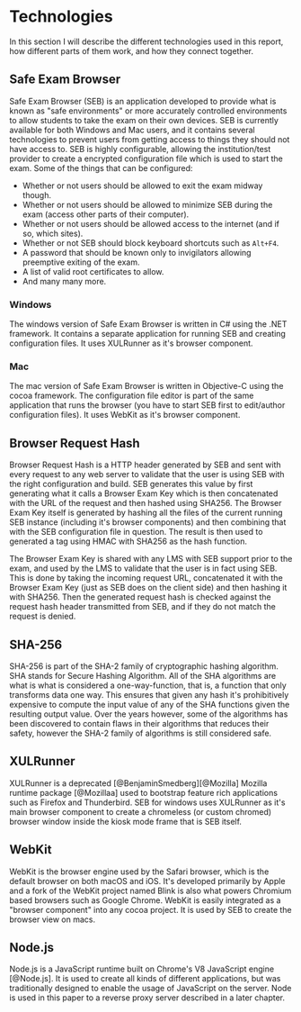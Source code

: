 # Technologies
In this section I will describe the different technologies used in this report,
how different parts of them work, and how they connect together.

## Safe Exam Browser
Safe Exam Browser (SEB) is an application developed to provide what is known as
"safe environments" or more accurately controlled environments to allow students
to take the exam on their own devices. SEB is currently available for both
Windows and Mac users, and it contains several technologies to prevent users
from getting access to things they should not have access to. SEB is highly
configurable, allowing the institution/test provider to create a encrypted
configuration file which is used to start the exam. Some of the things that can
be configured:

* Whether or not users should be allowed to exit the exam midway though.
* Whether or not users should be allowed to minimize SEB during the exam (access
  other parts of their computer).
* Whether or not users should be allowed access to the internet (and if so,
  which sites).
* Whether or not SEB should block keyboard shortcuts such as `Alt+F4`.
* A password that should be known only to invigilators allowing preemptive
  exiting of the exam.
* A list of valid root certificates to allow.
* And many many more.

### Windows
The windows version of Safe Exam Browser is written in C# using the .NET
framework. It contains a separate application for running SEB and creating
configuration files. It uses XULRunner as it's browser component.

### Mac
The mac version of Safe Exam Browser is written in Objective-C using the cocoa
framework. The configuration file editor is part of the same application that
runs the browser (you have to start SEB first to edit/author configuration
files). It uses WebKit as it's browser component.

## Browser Request Hash
Browser Request Hash is a HTTP header generated by SEB and sent with every
request to any web server to validate that the user is using SEB with the right
configuration and build. SEB generates this value by first generating what it
calls a Browser Exam Key which is then concatenated with the URL of the request
and then hashed using SHA256. The Browser Exam Key itself is generated by
hashing all the files of the current running SEB instance (including it's
browser components) and then combining that with the SEB configuration file in
question. The result is then used to generated a tag using HMAC with SHA256 as
the hash function.

The Browser Exam Key is shared with any LMS with SEB support prior to the exam,
and used by the LMS to validate that the user is in fact using SEB. This is done
by taking the incoming request URL, concatenated it with the Browser Exam Key
(just as SEB does on the client side) and then hashing it with SHA256. Then the
generated request hash is checked against the request hash header transmitted
from SEB, and if they do not match the request is denied.

## SHA-256
SHA-256 is part of the SHA-2 family of cryptographic hashing algorithm. SHA
stands for Secure Hashing Algorithm. All of the SHA algorithms are what is
what is considered a one-way-function, that is, a function that only transforms
data one way. This ensures that given any hash it's prohibitively expensive to
compute the input value of any of the SHA functions given the resulting output
value. Over the years however, some of the algorithms has been discovered to
contain flaws in their algorithms that reduces their safety, however the SHA-2
family of algorithms is still considered safe.

## XULRunner
XULRunner is a deprecated [@BenjaminSmedberg][@Mozilla] Mozilla runtime package
[@Mozillaa] used to bootstrap feature rich applications such as Firefox and
Thunderbird. SEB for windows uses XULRunner as it's main browser component
to create a chromeless (or custom chromed) browser window inside the kiosk mode
frame that is SEB itself.

## WebKit
WebKit is the browser engine used by the Safari browser, which is the default
browser on both macOS and iOS. It's developed primarily by Apple and a fork of
the WebKit project named Blink is also what powers Chromium based browsers such
as Google Chrome. WebKit is easily integrated as a "browser component" into any
cocoa project. It is used by SEB to create the browser view on macs.

## Node.js
Node.js is a JavaScript runtime built on Chrome's V8 JavaScript engine
[@Node.js]. It is used to create all kinds of different applications, but was
traditionally designed to enable the usage of JavaScript on the server. Node
is used in this paper to a reverse proxy server described in a later chapter.
